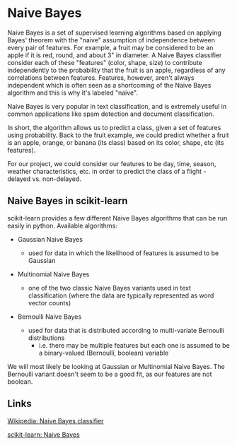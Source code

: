 # Naive Bayes

Naive Bayes is a set of supervised learning algorithms based on applying Bayes' theorem with the "naive" assumption of independence between every pair of features. For example, a fruit may be considered to be an apple if it is red, round, and about 3" in diameter. A Naive Bayes classifier consider each of these "features" (color, shape, size) to contribute independently to the probability that the fruit is an apple, regardless of any correlations between features. Features, however, aren't always independent which is often seen as a shortcoming of the Naive Bayes algorithm and this is why it's labeled "naive".

Naive Bayes is very popular in text classification, and is extremely useful in common applications like spam detection and document classification.

In short, the algorithm allows us to predict a class, given a set of features using probability. Back to the fruit example, we could predict whether a fruit is an apple, orange, or banana (its class) based on its color, shape, etc (its features).

For our project, we could consider our features to be day, time, season, weather characteristics, etc. in order to predict the class of a flight - delayed vs. non-delayed.

## Naive Bayes in scikit-learn

scikit-learn provides a few different Naive Bayes algorithms that can be run easily in python.
Available algorithms:
* Gaussian Naive Bayes
    * used for data in which the likelihood of features is assumed to be Gaussian

* Multinomial Naive Bayes
    * one of the two classic Naive Bayes variants used in text classification (where the data are typically represented as word vector counts)

* Bernoulli Naive Bayes
    * used for data that is distributed according to multi-variate Bernoulli distributions
        * i.e. there may be multiple features but each one is assumed to be a binary-valued (Bernoulli, boolean) variable

We will most likely be looking at Gaussian or Multinomial Naive Bayes. The Bernoulli variant doesn't seem to be a good fit, as our features are not boolean.


## Links
[Wikipedia: Naive Bayes classifier](https://en.wikipedia.org/wiki/Naive_Bayes_classifier)

[scikit-learn: Naive Bayes](http://scikit-learn.org/stable/modules/naive_bayes.html)
